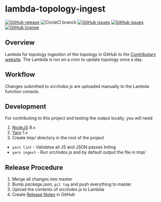 # lambda-topology-ingest
[![GitHub release](https://img.shields.io/github/tag/ContributaryCommunity/lambda-topology-ingest.svg)](https://github.com/ContributaryCommunity/lambda-topology-ingest/tags)
![CircleCI branch](https://img.shields.io/circleci/project/github/ContributaryCommunity/lambda-topology-ingest/master.svg?style=plastic)
[![GitHub issues](https://img.shields.io/github/issues-raw/ContributaryCommunity/lambda-topology-ingest.svg)](https://github.com/ContributaryCommunity/lambda-topology-ingest/issues)
[![GitHub issues](https://img.shields.io/github/issues-pr-raw/ContributaryCommunity/lambda-topology-ingest.svg)](https://github.com/ContributaryCommunity/lambda-topology-ingest/issues)
[![GitHub license](https://img.shields.io/badge/license-MIT-blue.svg)](https://raw.githubusercontent.com/ContributaryCommunity/lambda-topology-ingest/master/LICENSE.md)

## Overview
Lambda for topology ingestion of the topology in GitHub to the [Contributary website](https://lambda-topology-ingest).  The Lambda is run on a cron to update topology once a day.

## Workflow
Changes submitted to _src/index.js_ are uploaded manually to the Lambda function console.

## Development
For contributing to this project and testing the output locally, you will need
1. [NodeJS](https://nodejs.org/) 8.x
1. [Yarn](https://yarnpkg.com) 1.x
1. Create _tmp/_ directory in the root of the project

- `yarn lint` - Validatse all JS and JSON passes linting
- `yarn ingest` - Run _src/index.js_ and by default output the file in _tmp/_

## Release Procedure
1. Merge all changes into master
1. Bump _package.json_, `git tag` and push everything to master
1. Upload the contents of _src/index.js_ to Lambda
1. Create [Release Notes](https://github.com/ContributaryCommunity/lambda-topology-ingest/releases) in GitHub